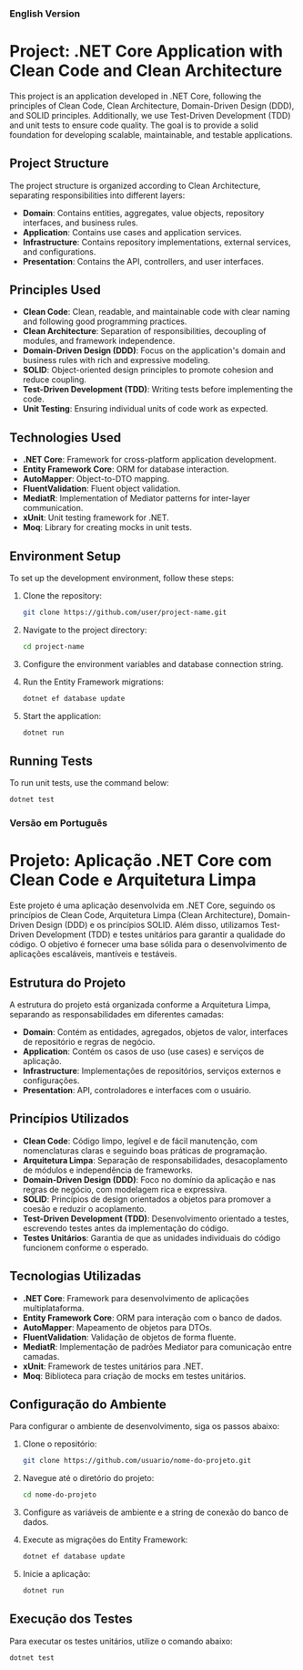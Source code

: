 ### English Version

# Project: .NET Core Application with Clean Code and Clean Architecture

This project is an application developed in .NET Core, following the principles of Clean Code, Clean Architecture, Domain-Driven Design (DDD), and SOLID principles. Additionally, we use Test-Driven Development (TDD) and unit tests to ensure code quality. The goal is to provide a solid foundation for developing scalable, maintainable, and testable applications.

## Project Structure

The project structure is organized according to Clean Architecture, separating responsibilities into different layers:

- **Domain**: Contains entities, aggregates, value objects, repository interfaces, and business rules.
- **Application**: Contains use cases and application services.
- **Infrastructure**: Contains repository implementations, external services, and configurations.
- **Presentation**: Contains the API, controllers, and user interfaces.

## Principles Used

- **Clean Code**: Clean, readable, and maintainable code with clear naming and following good programming practices.
- **Clean Architecture**: Separation of responsibilities, decoupling of modules, and framework independence.
- **Domain-Driven Design (DDD)**: Focus on the application's domain and business rules with rich and expressive modeling.
- **SOLID**: Object-oriented design principles to promote cohesion and reduce coupling.
- **Test-Driven Development (TDD)**: Writing tests before implementing the code.
- **Unit Testing**: Ensuring individual units of code work as expected.

## Technologies Used

- **.NET Core**: Framework for cross-platform application development.
- **Entity Framework Core**: ORM for database interaction.
- **AutoMapper**: Object-to-DTO mapping.
- **FluentValidation**: Fluent object validation.
- **MediatR**: Implementation of Mediator patterns for inter-layer communication.
- **xUnit**: Unit testing framework for .NET.
- **Moq**: Library for creating mocks in unit tests.

## Environment Setup

To set up the development environment, follow these steps:

1. Clone the repository:
    ```bash
    git clone https://github.com/user/project-name.git
    ```

2. Navigate to the project directory:
    ```bash
    cd project-name
    ```

3. Configure the environment variables and database connection string.

4. Run the Entity Framework migrations:
    ```bash
    dotnet ef database update
    ```

5. Start the application:
    ```bash
    dotnet run
    ```

## Running Tests

To run unit tests, use the command below:

```bash
dotnet test
 ```
### Versão em Português

# Projeto: Aplicação .NET Core com Clean Code e Arquitetura Limpa

Este projeto é uma aplicação desenvolvida em .NET Core, seguindo os princípios de Clean Code, Arquitetura Limpa (Clean Architecture), Domain-Driven Design (DDD) e os princípios SOLID. Além disso, utilizamos Test-Driven Development (TDD) e testes unitários para garantir a qualidade do código. O objetivo é fornecer uma base sólida para o desenvolvimento de aplicações escaláveis, mantíveis e testáveis.

## Estrutura do Projeto

A estrutura do projeto está organizada conforme a Arquitetura Limpa, separando as responsabilidades em diferentes camadas:

- **Domain**: Contém as entidades, agregados, objetos de valor, interfaces de repositório e regras de negócio.
- **Application**: Contém os casos de uso (use cases) e serviços de aplicação.
- **Infrastructure**: Implementações de repositórios, serviços externos e configurações.
- **Presentation**: API, controladores e interfaces com o usuário.

## Princípios Utilizados

- **Clean Code**: Código limpo, legível e de fácil manutenção, com nomenclaturas claras e seguindo boas práticas de programação.
- **Arquitetura Limpa**: Separação de responsabilidades, desacoplamento de módulos e independência de frameworks.
- **Domain-Driven Design (DDD)**: Foco no domínio da aplicação e nas regras de negócio, com modelagem rica e expressiva.
- **SOLID**: Princípios de design orientados a objetos para promover a coesão e reduzir o acoplamento.
- **Test-Driven Development (TDD)**: Desenvolvimento orientado a testes, escrevendo testes antes da implementação do código.
- **Testes Unitários**: Garantia de que as unidades individuais do código funcionem conforme o esperado.

## Tecnologias Utilizadas

- **.NET Core**: Framework para desenvolvimento de aplicações multiplataforma.
- **Entity Framework Core**: ORM para interação com o banco de dados.
- **AutoMapper**: Mapeamento de objetos para DTOs.
- **FluentValidation**: Validação de objetos de forma fluente.
- **MediatR**: Implementação de padrões Mediator para comunicação entre camadas.
- **xUnit**: Framework de testes unitários para .NET.
- **Moq**: Biblioteca para criação de mocks em testes unitários.

## Configuração do Ambiente

Para configurar o ambiente de desenvolvimento, siga os passos abaixo:

1. Clone o repositório:
    ```bash
    git clone https://github.com/usuario/nome-do-projeto.git
    ```

2. Navegue até o diretório do projeto:
    ```bash
    cd nome-do-projeto
    ```

3. Configure as variáveis de ambiente e a string de conexão do banco de dados.

4. Execute as migrações do Entity Framework:
    ```bash
    dotnet ef database update
    ```

5. Inicie a aplicação:
    ```bash
    dotnet run
    ```

## Execução dos Testes

Para executar os testes unitários, utilize o comando abaixo:

```bash
dotnet test

